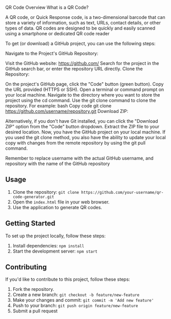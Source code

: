 QR Code Overview
What is a QR Code?

A QR code, or Quick Response code, is a two-dimensional barcode that can store a variety of information, such as text, URLs, contact details, or other types of data. QR codes are designed to be quickly and easily scanned using a smartphone or dedicated QR code reader

To get (or download) a GitHub project, you can use the following steps:

Navigate to the Project's GitHub Repository:

Visit the GitHub website: https://github.com/
Search for the project in the GitHub search bar, or enter the repository URL directly.
Clone the Repository:

On the project's GitHub page, click the "Code" button (green button).
Copy the URL provided (HTTPS or SSH).
Open a terminal or command prompt on your local machine.
Navigate to the directory where you want to store the project using the cd command.
Use the git clone command to clone the repository. For example:
bash
Copy code
git clone https://github.com/username/repository.git
Download ZIP:

Alternatively, if you don't have Git installed, you can click the "Download ZIP" option from the "Code" button dropdown.
Extract the ZIP file to your desired location.
Now, you have the GitHub project on your local machine. If you used the git clone method, you also have the ability to update your local copy with changes from the remote repository by using the git pull command.

Remember to replace username with the actual GitHub username, and repository with the name of the GitHub repository

## Usage

1. Clone the repository: `git clone https://github.com/your-username/qr-code-generator.git`
2. Open the `index.html` file in your web browser.
3. Use the application to generate QR codes.

## Getting Started

To set up the project locally, follow these steps:

1. Install dependencies: `npm install`
2. Start the development server: `npm start`

## Contributing

If you'd like to contribute to this project, follow these steps:

1. Fork the repository.
2. Create a new branch: `git checkout -b feature/new-feature`
3. Make your changes and commit: `git commit -m 'Add new feature'`
4. Push to your branch: `git push origin feature/new-feature`
5. Submit a pull request
